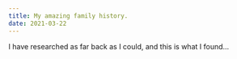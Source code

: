 ```yaml
---
title: My amazing family history.
date: 2021-03-22
---
```

I have researched as far back as I could, and this is what I found...
